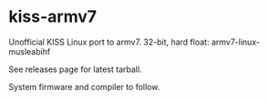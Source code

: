 # kiss-armv7
Unofficial KISS Linux port to armv7. 32-bit, hard float: armv7-linux-musleabihf

See releases page for latest tarball.

System firmware and compiler to follow.
